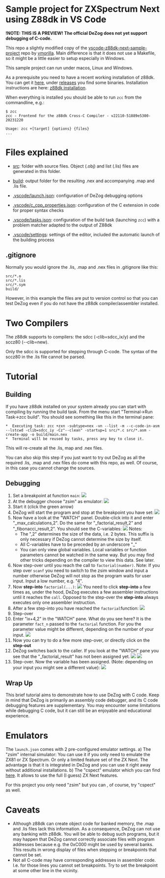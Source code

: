 # Sample project for ZXSpectrum Next using Z88dk in VS Code

**!NOTE: THIS IS A PREVIEW!**
**The official DeZog does not yet support debugging of C-code.**

This repo a slightly modified copy of the [vscode-z88dk-next-sample-project](https://github.com/vmorilla/vscode-z88dk-next-sample-project) repo by [vmorilla](https://github.com/vmorilla).
Main difference is that it does not use a Makefile, so it might be a little easier to setup especially in Windows.

This sample project can run under macos, Linux and Windows.

As a prerequisite you need to have a recent working installation of z88dk.
You can get it [here](https://github.com/z88dk/z88dk), under [releases](https://github.com/z88dk/z88dk/releases) you find some binaries.
Installation instructions are here: [z88dk installation](https://github.com/z88dk/z88dk/wiki/installation).

When everything is installed you should be able to run `zcc` from the commandline, e.g.:
~~~
$ zcc
zcc - Frontend for the z88dk Cross-C Compiler - v22110-51889e5300-20231220

Usage: zcc +[target] {options} {files}
...
~~~

# Files explained
- [src](src): folder with source files. Object (.obj) and list (.lis) files are generated in this folder.

- [build](build): output folder for the resulting .nex and accompanying .map and .lis file.

- [.vscode/launch.json](.vscode/launch.json): configuration of DeZog debugging options

- [.vscode/c_cpp_properties.json](.vscode/c_cpp_properties.json): configuration of the C extension in code for proper syntax checks

- [.vscode/tasks.json](.vscode/tasks.json): configuration of the build task (launching `zcc`) with a problem matcher adapted to the output of Z88dk

- [.vscode/settings](.vscode/settings): settings of the editor, included the automatic launch of the building process

## .gitignore
Normally you would ignore the .lis, .map and .nex files in .gitignore like this:
~~~
src/*.o
src/*.lis
src/*.sym
build/
~~~

However, in this example the files are put to version control so that you can test DeZog even if you do not have the z88dk compiler/assembler installed.

# Two Compilers
The z88dk supports to compilers: the sdcc (-clib=sdcc_ix/y) and the sccz80 (--clib=new).

Only the sdcc is supported for stepping through C-code.
The syntax of the sccz80 in the .lis file cannot be parsed.


# Tutorial

## Building
If you have z88dk installed on your system already you can start with compiling by running the build task.
From the menu start "Terminal->Run Task->zcc build".
You should see something like this in the terminal pane:
~~~
*  Executing task: zcc +zxn -subtype=nex -vn --list -m --c-code-in-asm --lstcwd -clib=sdcc_iy -Cz"--clean" -startup=1 src/*.c src/*.asm -create-app -o build/main.nex
*  Terminal will be reused by tasks, press any key to close it.
~~~

This will re-create all the .lis, map and .nex files.

You can also skip this step if you just want to try out DeZog as all the required .lis, .map and .nex files do come with this repo, as well.
Of course, in this case you cannot change the sources.

## Debugging
1. Set a breakpoint at function `main`:
![](assets/bp_main.jpg)
2. At the debugger choose "zsim" as emulator:
![](assets/debugger_zsim.jpg)
3. Start it (click the green arrow)
4. DeZog will start the program and stop at the breakpoint you have set:
![](assets/dezog_bp_1.jpg)
5. Now have a look at the "WATCH" panel. Double-click into it and enter "_max_calculations,2". Do the same for "_factorial_result,2" and "_fibonacci_result,2". You should see the C-variables:
![](assets/dezog_watch.jpg)
	Notes:
	- The ",2" determines the size of the data, i.e. 2 bytes. This suffix is only necessary if DeZog cannot determine the size by itself.
	- All C-variables have to be preceded by an underscore "_"
	- You can only view global variables. Local variables or function parameters cannot be watched in the same way. But you may find other tricks depending on the compiler to view this data. See later.
6. Now step-over until you reach the call to `factorial(number)`.
Note: If you step over `scanf` you need to switch to the zsim window and input a number otherwise DeZog will not stop as the program waits for user input. Input a low number, e.g. "4".
7. Now **step-into** `factorial(...)`: ![](assets/debug_step_into.jpg)
You need to click **step-into** a few times as, under the hood, DeZog executes a few assembler instructions until it reaches the `call`. Opposed to the step-over the **step-into** always executes only one assembler instruction.
8. After a few step-into you have reached the `factorial`function:
![](assets/dezog_step_into_factorial.jpg)
9. Step-over
10. Enter "ix+4,2" in the "WATCH" pane. What do you see here? It is the parameter `fact_n` passed to the `factorial` function. For you the parameter value might be different, depending on the number of your input.
![](assets/watch_fact_n.jpg)
11. Now you can try to do a few more step-over, or directly click on the **step-out**
12. DeZog switches back to the caller. If you look at the "WATCH" pane you see that the "_factorial_result" has not been assigned yet.
![](assets/dezog_factorial_returned.jpg)
![](assets/watch_not_assigned_yet.jpg)
13. Step-over. Now the variable has been assigned. (Note: depending on your input you might see a different value):
![](assets/watch_assigned.jpg)

## Wrap Up
This brief tutorial aims to demonstrate how to use DeZog with C code. Keep in mind that DeZog is primarily an assembly code debugger, and its C code debugging features are supplementary.
You may encounter some limitations while debugging C code, but it can still be an enjoyable and educational experience.


# Emulators
The `launch.json` comes with 2 pre-configured emulator settings.
a) The "zsim" internal simulator: You can use it if you only need to emulate the ZX81 or ZX Spectrum. Or only a limited feature set of the ZX Next. The advantage is that it is integrated in DeZog and you can use it right away without additional installations.
b) The "cspect" emulator which you can find [here](https://mdf200.itch.io/cspect). It allows to use the full (I guess) ZX Next features.

For this project you only need "zsim" but you can , of course, try "cspect" as well.

# Caveats
- Although z88dk can create object code for banked memory, the .map and .lis files lack this information. As a consequence, DeZog can not use any banking with z88dk. You will be able to debug such programs, but it may happen that DeZog cannot correctly associate files with program addresses because e.g. the 0xC000 might be used by several banks. This results in wrong display of files when stepping or breakpoints that cannot be set.
- Not all C-code may have corresponding addresses in assembler code. I.e. for those lines you cannot set breakpoints. Try to set the breakpoint at some other line in the vicinity.
